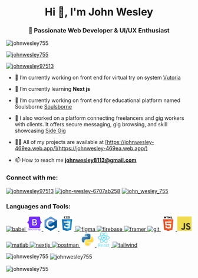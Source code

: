 <h1 align="center">Hi 👋, I'm John Wesley</h1>
<h3 align="center">🌟 Passionate Web Developer & UI/UX Enthusiast</h3>

<p align="left"> <img src="https://komarev.com/ghpvc/?username=johnwesley755&label=Profile%20views&color=0e75b6&style=flat" alt="johnwesley755" /> </p>

<p align="left"> <a href="https://github.com/ryo-ma/github-profile-trophy"><img src="https://github-profile-trophy.vercel.app/?username=johnwesley755" alt="johnwesley755" /></a> </p>

<p align="left"> <a href="https://twitter.com/johnwesley97513" target="blank"><img src="https://img.shields.io/twitter/follow/johnwesley97513?logo=twitter&style=for-the-badge" alt="johnwesley97513" /></a> </p>

- 🔭 I’m currently working on front end for virtual try on system [Vutoria](https://vutoria-60389.web.app/)

- 🌱 I’m currently learning **Next js**

- 👯 I’m currently working on front end for educational platform named Soulsborne [Soulsborne](https://soulsborne-261a4.web.app/)

- 🤝 I also worked on a platform connecting freelancers and gig workers with clients. It offers secure messaging, gig browsing, and skill showcasing [Side Gig](https://side-gig-website.web.app/)

- 👨‍💻 All of my projects are available at [https://johnwesley-469ea.web.app/](https://johnwesley-469ea.web.app/)

- 📫 How to reach me **johnwesley8113@gmail.com**

<h3 align="left">Connect with me:</h3>
<p align="left">
<a href="https://twitter.com/johnwesley97513" target="blank"><img align="center" src="https://raw.githubusercontent.com/rahuldkjain/github-profile-readme-generator/master/src/images/icons/Social/twitter.svg" alt="johnwesley97513" height="30" width="40" /></a>
<a href="https://linkedin.com/in/john-wesley-6707ab258" target="blank"><img align="center" src="https://raw.githubusercontent.com/rahuldkjain/github-profile-readme-generator/master/src/images/icons/Social/linked-in-alt.svg" alt="john-wesley-6707ab258" height="30" width="40" /></a>
<a href="https://instagram.com/john_wesley_755" target="blank"><img align="center" src="https://raw.githubusercontent.com/rahuldkjain/github-profile-readme-generator/master/src/images/icons/Social/instagram.svg" alt="john_wesley_755" height="30" width="40" /></a>
</p>

<h3 align="left">Languages and Tools:</h3>
<p align="left"> <a href="https://babeljs.io/" target="_blank" rel="noreferrer"> <img src="https://www.vectorlogo.zone/logos/babeljs/babeljs-icon.svg" alt="babel" width="40" height="40"/> </a> <a href="https://getbootstrap.com" target="_blank" rel="noreferrer"> <img src="https://raw.githubusercontent.com/devicons/devicon/master/icons/bootstrap/bootstrap-plain-wordmark.svg" alt="bootstrap" width="40" height="40"/> </a> <a href="https://www.cprogramming.com/" target="_blank" rel="noreferrer"> <img src="https://raw.githubusercontent.com/devicons/devicon/master/icons/c/c-original.svg" alt="c" width="40" height="40"/> </a> <a href="https://www.w3schools.com/css/" target="_blank" rel="noreferrer"> <img src="https://raw.githubusercontent.com/devicons/devicon/master/icons/css3/css3-original-wordmark.svg" alt="css3" width="40" height="40"/> </a> <a href="https://www.figma.com/" target="_blank" rel="noreferrer"> <img src="https://www.vectorlogo.zone/logos/figma/figma-icon.svg" alt="figma" width="40" height="40"/> </a> <a href="https://firebase.google.com/" target="_blank" rel="noreferrer"> <img src="https://www.vectorlogo.zone/logos/firebase/firebase-icon.svg" alt="firebase" width="40" height="40"/> </a> <a href="https://www.framer.com/" target="_blank" rel="noreferrer"> <img src="https://www.vectorlogo.zone/logos/framer/framer-icon.svg" alt="framer" width="40" height="40"/> </a> <a href="https://git-scm.com/" target="_blank" rel="noreferrer"> <img src="https://www.vectorlogo.zone/logos/git-scm/git-scm-icon.svg" alt="git" width="40" height="40"/> </a> <a href="https://www.w3.org/html/" target="_blank" rel="noreferrer"> <img src="https://raw.githubusercontent.com/devicons/devicon/master/icons/html5/html5-original-wordmark.svg" alt="html5" width="40" height="40"/> </a> <a href="https://developer.mozilla.org/en-US/docs/Web/JavaScript" target="_blank" rel="noreferrer"> <img src="https://raw.githubusercontent.com/devicons/devicon/master/icons/javascript/javascript-original.svg" alt="javascript" width="40" height="40"/> </a> <a href="https://www.mathworks.com/" target="_blank" rel="noreferrer"> <img src="https://upload.wikimedia.org/wikipedia/commons/2/21/Matlab_Logo.png" alt="matlab" width="40" height="40"/> </a> <a href="https://nextjs.org/" target="_blank" rel="noreferrer"> <img src="https://cdn.worldvectorlogo.com/logos/nextjs-2.svg" alt="nextjs" width="40" height="40"/> </a> <a href="https://postman.com" target="_blank" rel="noreferrer"> <img src="https://www.vectorlogo.zone/logos/getpostman/getpostman-icon.svg" alt="postman" width="40" height="40"/> </a> <a href="https://www.python.org" target="_blank" rel="noreferrer"> <img src="https://raw.githubusercontent.com/devicons/devicon/master/icons/python/python-original.svg" alt="python" width="40" height="40"/> </a> <a href="https://reactjs.org/" target="_blank" rel="noreferrer"> <img src="https://raw.githubusercontent.com/devicons/devicon/master/icons/react/react-original-wordmark.svg" alt="react" width="40" height="40"/> </a> <a href="https://tailwindcss.com/" target="_blank" rel="noreferrer"> <img src="https://www.vectorlogo.zone/logos/tailwindcss/tailwindcss-icon.svg" alt="tailwind" width="40" height="40"/> </a> </p>

<p><img align="left" src="https://github-readme-stats.vercel.app/api/top-langs?username=johnwesley755&show_icons=true&locale=en&layout=compact" alt="johnwesley755" /></p>

<p>&nbsp;<img align="center" src="https://github-readme-stats.vercel.app/api?username=johnwesley755&show_icons=true&locale=en" alt="johnwesley755" /></p>

<p><img align="center" src="https://github-readme-streak-stats.herokuapp.com/?user=johnwesley755&" alt="johnwesley755" /></p>
